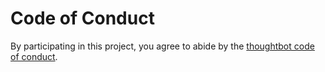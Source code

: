 # Code of Conduct

By participating in this project, you agree to abide by the
[thoughtbot code of conduct][1].

[1]: https://thoughtbot.com/open-source-code-of-conduct
